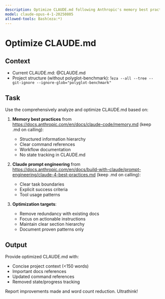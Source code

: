 ```yaml
---
description: Optimize CLAUDE.md following Anthropic's memory best practices
model: claude-opus-4-1-20250805
allowed-tools: Bash(eza:*)
---
```


# Optimize CLAUDE.md

## Context

- Current CLAUDE.md: @CLAUDE.md
- Project structure (without polyglot-benchmark): !`eza --all --tree --git-ignore --ignore-glob="polyglot-benchmark"`

## Task

Use the comprehensively analyze and optimize CLAUDE.md based on:

1. **Memory best practices** from https://docs.anthropic.com/en/docs/claude-code/memory.md (keep .md on calling):
   - Structured information hierarchy
   - Clear command references
   - Workflow documentation
   - No state tracking in CLAUDE.md

2. **Claude prompt engineering** from https://docs.anthropic.com/en/docs/build-with-claude/prompt-engineering/claude-4-best-practices.md (keep .md on calling):
   - Clear task boundaries
   - Explicit success criteria
   - Tool usage patterns

3. **Optimization targets**:
   - Remove redundancy with existing docs
   - Focus on actionable instructions
   - Maintain clear section hierarchy
   - Document proven patterns only

## Output

Provide optimized CLAUDE.md with:
- Concise project context (<150 words)
- Important docs references
- Updated command references
- Removed state/progress tracking

Report improvements made and word count reduction.
Ultrathink!
